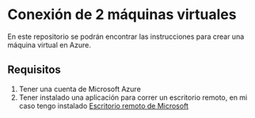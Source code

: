 # Conexión de 2 máquinas virtuales

En este repositorio se podrán encontrar las instrucciones para crear una máquina virtual en Azure.

## Requisitos

1. Tener una cuenta de Microsoft Azure
2. Tener instalado una aplicación para correr un escritorio remoto, en mi caso tengo instalado [Escritorio remoto de Microsoft]()
